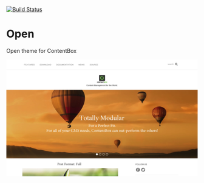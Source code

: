 [![Build Status](https://travis-ci.org/contentbox-themes/open.svg?branch=development)](https://travis-ci.org/contentbox-themes/open)

# Open
Open theme for ContentBox

<img src="https://raw.githubusercontent.com/contentbox-themes/open/master/screenshot.png" class="img-responsive">